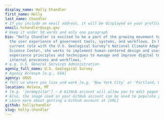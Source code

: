 ```yaml
---
display_name: Holly Chandler
first_name: Holly
last_name: Chandler
# If you include an email address, it will be displayed on your profile page
email: hchandler@usgs.gov
# Keep it under 50 words and only one paragraph
bio: "Holly Chandler is excited to be a part of the growing movement to improve
  the user experience of government tools, systems, and workflows. In her
  current role with the U.S. Geological Survey’s National Climate Adaptation
  Science Center, she works to implement human-centered design and user
  experience principles and techniques to manage and improve digital tools and
  internal processes and workflows. "
# e.g. U.S. General Services Administration
agency_full_name: U.S. Geological Survey
# Agency Acronym [e.g., GSA]
agency: USGS
# Tell us where you live and work [e.g. 'New York City' or 'Portland, OR']
location: Helena, MT
# [e.g. 'jeremyzilar'] — A GitHub account will allow you to edit pages on Digital.gov.
# Also, the image used in your GitHub account can be used to populate your digital.gov profile photo.
# Learn more about getting a Github account at [URL]
github: hollychandler
slug: holly-chandler
---
```

